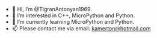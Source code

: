 - 👋 Hi, I’m @TigranAntonyan1969.
- 👀 I’m interested in C++, MicroPython and Python.
- 🌱 I’m currently learning MicroPython and Python.
- 📫 Please contact me via email: kamerton@hotmail.com

<!---
TigranAntonyan1969/TigranAntonyan1969 is a ✨ special ✨ repository because its `README.md` (this file) appears on your GitHub profile.
You can click the Preview link to take a look at your changes.
--->

